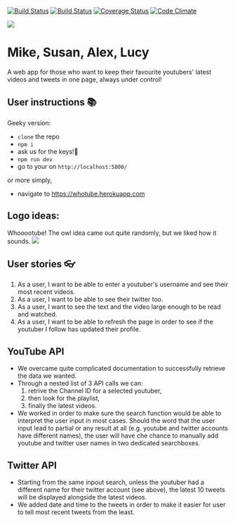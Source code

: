 [![Build Status](https://travis-ci.org/susanx/whotube.svg?branch=master)](https://travis-ci.org/susanx/whotube)
[![Build Status](https://travis-ci.org/susanx/whotube.svg?branch=master)](https://travis-ci.org/susanx/whotube)
[![Coverage Status](https://coveralls.io/repos/github/susanx/whotube/badge.svg?branch=master)](https://coveralls.io/github/susanx/whotube?branch=master)
[![Code Climate](https://codeclimate.com/github/codeclimate/codeclimate/badges/gpa.svg)](https://codeclimate.com/github/susanx/whotube)

![](https://i.imgur.com/95LeuJ1.png)
# Mike, Susan, Alex, Lucy 

A web app for those who want to keep their favourite youtubers' latest videos and tweets in one page, always under control!

## User instructions :books:

Geeky version:

* ```clone``` the repo
* ```npm i``` 
* ask us for the keys!:key:
* ```npm run dev```
* go to your on ```http://localhost:5000/```

or more simply, &nbsp;
- navigate to https://whotube.herokuapp.com


## Logo ideas:
Whooootube! The owl idea came out quite randomly, but we liked how it sounds.
![](https://cdn.dribbble.com/users/20931/screenshots/2518827/trivify_g1_dribbble.gif)

## User stories :eyeglasses:

1. As a user, I want to be able to enter a youtuber's username and see their most recent videos.
2. As a user, I want to be able to see their twitter too.
3. As a user, I want to see the text and the video large enough to be read and watched.
4. As a user, I want to be able to refresh the page in order to see if the youtuber I follow has updated their profile.

## YouTube API 

* We overcame quite complicated documentation to successfully retrieve the data we wanted.
* Through a nested list of 3 API calls we can:
    1) retrive the Channel ID for a selected youtuber,
    2) then look for the playlist,
    3) finally the latest videos.
* We worked in order to make sure the search function would be able to interpret the user input in most cases. 
Should the word that the user input lead to partial or any result at all (e.g. youtube and twitter accounts have different names), the user will have che chance to manually add youtube and twitter user names in two dedicated searchboxes.

## Twitter API

* Starting from the same inpout search, unless the youtuber had a different name for their twitter account (see above), the latest 10 tweets will be displayed alongside the latest videos.
* We added date and time to the tweets in order to make it easier for user to tell most recent tweets from the least.

